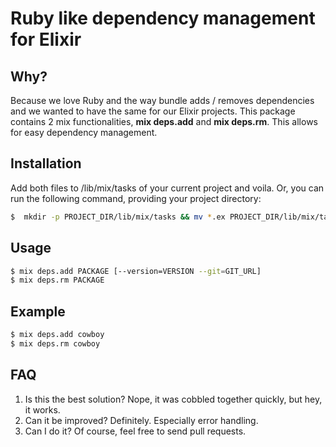 # Ruby like dependency management for Elixir

## Why?
Because we love Ruby and the way bundle adds / removes dependencies and we wanted to have the same for our Elixir projects. This package contains 2 mix functionalities, __mix deps.add__ and __mix deps.rm__. This allows for easy dependency management.

## Installation
Add both files to /lib/mix/tasks of your current project and voila. Or, you can run the following command, providing your project directory:

```bash
$  mkdir -p PROJECT_DIR/lib/mix/tasks && mv *.ex PROJECT_DIR/lib/mix/tasks
```

## Usage
```bash
$ mix deps.add PACKAGE [--version=VERSION --git=GIT_URL]
$ mix deps.rm PACKAGE
```

## Example
```bash
$ mix deps.add cowboy
$ mix deps.rm cowboy
```

## FAQ
1. Is this the best solution? Nope, it was cobbled together quickly, but hey, it works.
2. Can it be improved? Definitely. Especially error handling.
2. Can I do it? Of course, feel free to send pull requests.
